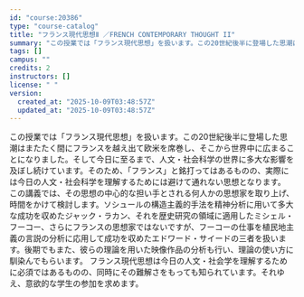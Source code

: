 ```yaml
---
id: "course:20386"
type: "course-catalog"
title: "フランス現代思想Ⅱ ／FRENCH CONTEMPORARY THOUGHT II"
summary: "この授業では「フランス現代思想」を扱います。この20世紀後半に登場した思潮はまたたく間にフランスを越え出て欧米を席巻し、そこから世界中に広まることになりました。そして今日に至るまで、人文・社会科学の世界に多大な影響を及ぼし続けています。その…"
tags: []
campus: ""
credits: 2
instructors: []
license: " "
version:
  created_at: "2025-10-09T03:48:57Z"
  updated_at: "2025-10-09T03:48:57Z"
---
```


この授業では「フランス現代思想」を扱います。この20世紀後半に登場した思潮はまたたく間にフランスを越え出て欧米を席巻し、そこから世界中に広まることになりました。そして今日に至るまで、人文・社会科学の世界に多大な影響を及ぼし続けています。そのため、「フランス」と銘打ってはあるものの、実際には今日の人文・社会科学を理解するためには避けて通れない思想となります。 この講義では、その思想の中心的な担い手とされる何人かの思想家を取り上げ、時間をかけて検討します。ソシュールの構造主義的手法を精神分析に用いて多大な成功を収めたジャック・ラカン、それを歴史研究の領域に適用したミシェル・フーコー、さらにフランスの思想家ではないですが、フーコーの仕事を植民地主義の言説の分析に応用して成功を収めたエドワード・サイードの三者を扱います。後期でもまた、彼らの理論を用いた映像作品の分析も行い、理論の使い方に馴染んでもらいます。 フランス現代思想は今日の人文・社会学を理解するために必須ではあるものの、同時にその難解さをもっても知られています。それゆえ、意欲的な学生の参加を求めます。
